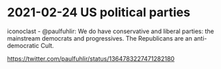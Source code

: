 # 2021-02-24 US political parties

iconoclast - @paulfuhlir: We do have conservative and liberal parties: the mainstream democrats and progressives. The Republicans are an anti-democratic Cult.

<https://twitter.com/paulfuhlir/status/1364783227471282180>

